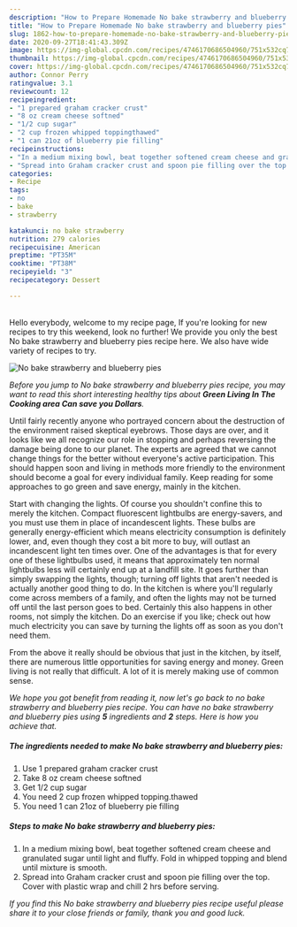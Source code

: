 ```yaml
---
description: "How to Prepare Homemade No bake strawberry and blueberry pies"
title: "How to Prepare Homemade No bake strawberry and blueberry pies"
slug: 1862-how-to-prepare-homemade-no-bake-strawberry-and-blueberry-pies
date: 2020-09-27T18:41:43.309Z
image: https://img-global.cpcdn.com/recipes/4746170686504960/751x532cq70/no-bake-strawberry-and-blueberry-pies-recipe-main-photo.jpg
thumbnail: https://img-global.cpcdn.com/recipes/4746170686504960/751x532cq70/no-bake-strawberry-and-blueberry-pies-recipe-main-photo.jpg
cover: https://img-global.cpcdn.com/recipes/4746170686504960/751x532cq70/no-bake-strawberry-and-blueberry-pies-recipe-main-photo.jpg
author: Connor Perry
ratingvalue: 3.1
reviewcount: 12
recipeingredient:
- "1 prepared graham cracker crust"
- "8 oz cream cheese softned"
- "1/2 cup sugar"
- "2 cup frozen whipped toppingthawed"
- "1 can 21oz of blueberry pie filling"
recipeinstructions:
- "In a medium mixing bowl, beat together softened cream cheese and granulated sugar until light and fluffy. Fold in whipped topping and blend until mixture is smooth."
- "Spread into Graham cracker crust and spoon pie filling over the top. Cover with plastic wrap and chill 2 hrs before serving."
categories:
- Recipe
tags:
- no
- bake
- strawberry

katakunci: no bake strawberry 
nutrition: 279 calories
recipecuisine: American
preptime: "PT35M"
cooktime: "PT38M"
recipeyield: "3"
recipecategory: Dessert

---
```

<br>
Hello everybody, welcome to my recipe page, If you're looking for new recipes to try this weekend, look no further! We provide you only the best No bake strawberry and blueberry pies recipe here. We also have wide variety of recipes to try.
<br>


![No bake strawberry and blueberry pies](https://img-global.cpcdn.com/recipes/4746170686504960/751x532cq70/no-bake-strawberry-and-blueberry-pies-recipe-main-photo.jpg)

<i>Before you jump to No bake strawberry and blueberry pies recipe, you may want to read this short interesting healthy tips about 
<strong>Green Living In The Cooking area Can save you Dollars</strong>.</i>
</br>

Until fairly recently anyone who portrayed concern about the destruction of the environment raised skeptical eyebrows. Those days are over, and it looks like we all recognize our role in stopping and perhaps reversing the damage being done to our planet. The experts are agreed that we cannot change things for the better without everyone's active participation. This should happen soon and living in methods more friendly to the environment should become a goal for every individual family. Keep reading for some approaches to go green and save energy, mainly in the kitchen.

Start with changing the lights. Of course you shouldn't confine this to merely the kitchen. Compact fluorescent lightbulbs are energy-savers, and you must use them in place of incandescent lights. These bulbs are generally energy-efficient which means electricity consumption is definitely lower, and, even though they cost a bit more to buy, will outlast an incandescent light ten times over. One of the advantages is that for every one of these lightbulbs used, it means that approximately ten normal lightbulbs less will certainly end up at a landfill site. It goes further than simply swapping the lights, though; turning off lights that aren't needed is actually another good thing to do. In the kitchen is where you'll regularly come across members of a family, and often the lights may not be turned off until the last person goes to bed. Certainly this also happens in other rooms, not simply the kitchen. Do an exercise if you like; check out how much electricity you can save by turning the lights off as soon as you don't need them.

From the above it really should be obvious that just in the kitchen, by itself, there are numerous little opportunities for saving energy and money. Green living is not really that difficult. A lot of it is merely making use of common sense.


<i>We hope you got benefit from reading it, now let's go back to no bake strawberry and blueberry pies recipe. You can have no bake strawberry and blueberry pies using <strong>5</strong> ingredients and <strong>2</strong> steps. Here is how you achieve that.
</i>

##### The ingredients needed to make No bake strawberry and blueberry pies:

1. Use 1 prepared graham cracker crust
1. Take 8 oz cream cheese softned
1. Get 1/2 cup sugar
1. You need 2 cup frozen whipped topping.thawed
1. You need 1 can 21oz of blueberry pie filling


##### Steps to make No bake strawberry and blueberry pies:

1. In a medium mixing bowl, beat together softened cream cheese and granulated sugar until light and fluffy. Fold in whipped topping and blend until mixture is smooth.
1. Spread into Graham cracker crust and spoon pie filling over the top. Cover with plastic wrap and chill 2 hrs before serving.


<i>If you find this No bake strawberry and blueberry pies recipe useful please share it to your close friends or family, thank you and good luck.</i>
